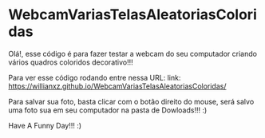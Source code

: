 # WebcamVariasTelasAleatoriasColoridas

Olá!, esse código é para fazer testar a webcam do seu computador criando vários quadros coloridos decorativo!!!

Para ver esse código rodando entre nessa URL: link: https://willianxz.github.io/WebcamVariasTelasAleatoriasColoridas/

Para salvar sua foto, basta clicar com o botão direito do mouse, será salvo uma foto sua em seu computador na pasta de Dowloads!!! :)

Have A Funny Day!!! :) 